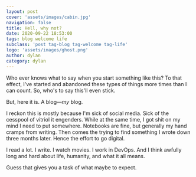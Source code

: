 ```yaml
---
layout: post
cover: 'assets/images/cabin.jpg'
navigation: false
title: Hell, why not?
date: 2020-09-22 18:53:00
tags: blog welcome life
subclass: 'post tag-blog tag-welcome tag-life'
logo: 'assets/images/ghost.png'
author: dylan
category: dylan
---
```


Who ever knows what to say when you start something like this? To that effect, I've started and abandoned these types of things more times than I can count. So, who's to say this'll even stick.

But, here it is. A blog&mdash;_my_ blog.

I reckon this is mostly because I'm sick of social media. Sick of the cesspool of vitriol it engenders. While at the same time, I got shit on my mind I need to put somewhere. Notebooks are fine, but generally my hand cramps from writing. Then comes the trying to find something I wrote down three months later. Hence the effort to go digital.

I read a lot. I write. I watch movies. I work in DevOps. And I think awfully long and hard about life, humanity, and what it all means.

Guess that gives you a task of what maybe to expect.